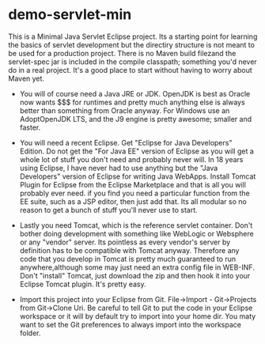 # demo-servlet-min

This is a Minimal Java Servlet Eclipse project.  Its a starting point for learning the basics of servlet 
development but the directiry structure is not meant to be used for a production project.  There is no Maven build filezand the servlet-spec jar is included in the compile classpath; something you'd never do in a real project. It's a good place to start without having to worry about Maven yet.

- You will of course need a Java JRE or JDK.  OpenJDK is best as Oracle now wants $$$ for runtimes and pretty much anything else is always better than something from Oracle anyway.  For Windows use an AdoptOpenJDK LTS, and the J9 engine is pretty awesome; smaller and faster.


- You will need a recent Eclipse. Get "Eclipse for Java Developers" Edition. Do not get the "For Java EE" version of Eclipse as you will get a whole lot of stuff you don't need and probably never will.  In 18 years using Eclipse, I have never had to use anything but the "Java Developers" version of Eclipse for writing Java WebApps.  Install Tomcat Plugin for Eclipse from the Eclipse Marketplace and that is all you will probably ever need.  if you find you need a particular function from the EE suite, such as a JSP editor, then just add that. Its all modular so no reason to get a bunch of stuff you'll never use to start.


- Lastly you need Tomcat, which is the reference servlet container.  Don't bother doing development with  something like WebLogic or Websphere or any "vendor" server.  Its pointless as every vendor's server by definition has to be compatible with Tomcat anyway. Therefore any code that you develop in Tomcat is pretty much guaranteed to run anywhere,although some may just need an extra config file in WEB-INF. Don't "install" Tomcat, just download the zip and then hook it into your Eclipse Tomcat plugin.  It's pretty easy.


- Import this project into your Eclipse from Git.  File->Import - Git->Projects from Git->Clone Uri. Be careful to tell Git to put the code in your Eclipse workspace or it will by default try to import into your home dir.  You maty want to set the Git preferences to always import into the workspace folder.

